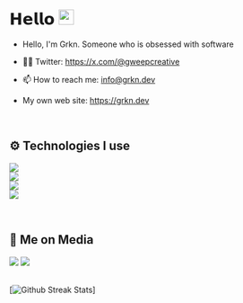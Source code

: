# 𝗛𝗲𝗹𝗹𝗼 <img src="https://user-images.githubusercontent.com/5679180/79618120-0daffb80-80be-11ea-819e-d2b0fa904d07.gif" width="27"> 


<div align="left" width="100%">

- Hello, I'm Grkn. Someone who is obsessed with software

- 👨‍💻 Twitter: https://x.com/@gweepcreative
- 📫 How to reach me: info@grkn.dev
- My own web site: https://grkn.dev
  
<br />
   
## ⚙️ Technologies I use
   
<img src="https://skillicons.dev/icons?i=ts,js,nodejs,react,nextjs,express&theme=dark" /><br/>
<img src="https://skillicons.dev/icons?i=cs,cpp,arduino,py&theme=dark" /><br/>
<img src="https://skillicons.dev/icons?i=html,css,tailwind&theme=dark" /><br/>
<img src="https://skillicons.dev/icons?i=mongodb,sqlite,mysql,firebase&theme=dark" /><br/>
</div>

<br />

## 📱 Me on Media
<div>
   <a href="https://twitter.com/@GweepCreative"><img src="https://skillicons.dev/icons?i=twitter&theme=dark" /></a>
   <a href="https://discord.com/users/586822327568695317"><img src="https://skillicons.dev/icons?i=discord&theme=dark" /></a>
</div>

<br />

[![Github Streak Stats](https://github-readme-streak-stats.herokuapp.com/?user=GweepCreative&theme=dark)]
